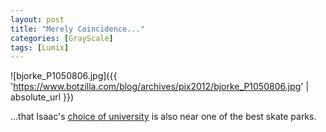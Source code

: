 ```yaml
---
layout: post
title: "Merely Coincidence..."
categories: [GrayScale]
tags: [Lumix]
---
```



![bjorke_P1050806.jpg]({{ 'https://www.botzilla.com/blog/archives/pix2012/bjorke_P1050806.jpg' | absolute_url }})


&hellip;that Isaac's <a href="http://www.econ.ucsb.edu/">choice of university</a> is also near one of the best skate parks.
